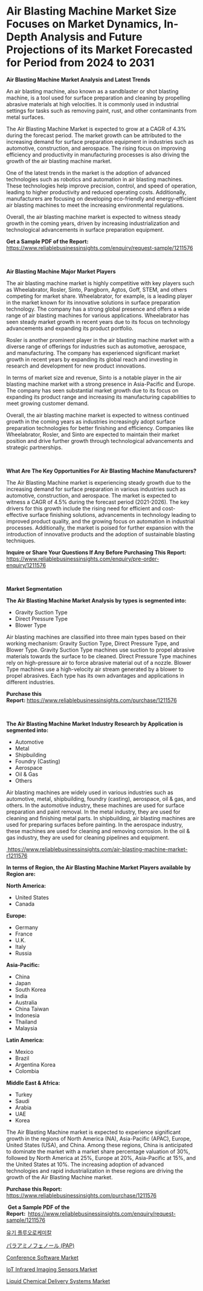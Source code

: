 <p><h1>Air Blasting Machine Market Size Focuses on Market Dynamics, In-Depth Analysis and Future Projections of its Market Forecasted for Period from 2024 to 2031</h1></p><p><strong>Air Blasting Machine Market Analysis and Latest Trends</strong></p>
<p><p>An air blasting machine, also known as a sandblaster or shot blasting machine, is a tool used for surface preparation and cleaning by propelling abrasive materials at high velocities. It is commonly used in industrial settings for tasks such as removing paint, rust, and other contaminants from metal surfaces.</p><p>The Air Blasting Machine Market is expected to grow at a CAGR of 4.3% during the forecast period. The market growth can be attributed to the increasing demand for surface preparation equipment in industries such as automotive, construction, and aerospace. The rising focus on improving efficiency and productivity in manufacturing processes is also driving the growth of the air blasting machine market.</p><p>One of the latest trends in the market is the adoption of advanced technologies such as robotics and automation in air blasting machines. These technologies help improve precision, control, and speed of operation, leading to higher productivity and reduced operating costs. Additionally, manufacturers are focusing on developing eco-friendly and energy-efficient air blasting machines to meet the increasing environmental regulations.</p><p>Overall, the air blasting machine market is expected to witness steady growth in the coming years, driven by increasing industrialization and technological advancements in surface preparation equipment.</p></p>
<p><strong>Get a Sample PDF of the Report:&nbsp;</strong> <a href="https://www.reliablebusinessinsights.com/enquiry/request-sample/1211576">https://www.reliablebusinessinsights.com/enquiry/request-sample/1211576</a></p>
<p>&nbsp;</p>
<p><strong>Air Blasting Machine Major Market Players</strong></p>
<p><p>The air blasting machine market is highly competitive with key players such as Wheelabrator, Rosler, Sinto, Pangborn, Agtos, Goff, STEM, and others competing for market share. Wheelabrator, for example, is a leading player in the market known for its innovative solutions in surface preparation technology. The company has a strong global presence and offers a wide range of air blasting machines for various applications. Wheelabrator has seen steady market growth in recent years due to its focus on technology advancements and expanding its product portfolio.</p><p>Rosler is another prominent player in the air blasting machine market with a diverse range of offerings for industries such as automotive, aerospace, and manufacturing. The company has experienced significant market growth in recent years by expanding its global reach and investing in research and development for new product innovations.</p><p>In terms of market size and revenue, Sinto is a notable player in the air blasting machine market with a strong presence in Asia-Pacific and Europe. The company has seen substantial market growth due to its focus on expanding its product range and increasing its manufacturing capabilities to meet growing customer demand.</p><p>Overall, the air blasting machine market is expected to witness continued growth in the coming years as industries increasingly adopt surface preparation technologies for better finishing and efficiency. Companies like Wheelabrator, Rosler, and Sinto are expected to maintain their market position and drive further growth through technological advancements and strategic partnerships.</p></p>
<p>&nbsp;</p>
<p><strong>What Are The Key Opportunities For Air Blasting Machine Manufacturers?</strong></p>
<p><p>The Air Blasting Machine market is experiencing steady growth due to the increasing demand for surface preparation in various industries such as automotive, construction, and aerospace. The market is expected to witness a CAGR of 4.5% during the forecast period (2021-2026). The key drivers for this growth include the rising need for efficient and cost-effective surface finishing solutions, advancements in technology leading to improved product quality, and the growing focus on automation in industrial processes. Additionally, the market is poised for further expansion with the introduction of innovative products and the adoption of sustainable blasting techniques.</p></p>
<p><strong>Inquire or Share Your Questions If Any Before Purchasing This Report:</strong> <a href="https://www.reliablebusinessinsights.com/enquiry/pre-order-enquiry/1211576">https://www.reliablebusinessinsights.com/enquiry/pre-order-enquiry/1211576</a></p>
<p>&nbsp;</p>
<p><strong>Market Segmentation</strong></p>
<p><strong>The Air Blasting Machine Market Analysis by types is segmented into:</strong></p>
<p><ul><li>Gravity Suction Type</li><li>Direct Pressure Type</li><li>Blower Type</li></ul></p>
<p><p>Air blasting machines are classified into three main types based on their working mechanism: Gravity Suction Type, Direct Pressure Type, and Blower Type. Gravity Suction Type machines use suction to propel abrasive materials towards the surface to be cleaned. Direct Pressure Type machines rely on high-pressure air to force abrasive material out of a nozzle. Blower Type machines use a high-velocity air stream generated by a blower to propel abrasives. Each type has its own advantages and applications in different industries.</p></p>
<p><strong>Purchase this Report:&nbsp;</strong><a href="https://www.reliablebusinessinsights.com/purchase/1211576">https://www.reliablebusinessinsights.com/purchase/1211576</a></p>
<p>&nbsp;</p>
<p><strong>The Air Blasting Machine Market Industry Research by Application is segmented into:</strong></p>
<p><ul><li>Automotive</li><li>Metal</li><li>Shipbuilding</li><li>Foundry (Casting)</li><li>Aerospace</li><li>Oil & Gas</li><li>Others</li></ul></p>
<p><p>Air blasting machines are widely used in various industries such as automotive, metal, shipbuilding, foundry (casting), aerospace, oil & gas, and others. In the automotive industry, these machines are used for surface preparation and paint removal. In the metal industry, they are used for cleaning and finishing metal parts. In shipbuilding, air blasting machines are used for preparing surfaces before painting. In the aerospace industry, these machines are used for cleaning and removing corrosion. In the oil & gas industry, they are used for cleaning pipelines and equipment.</p></p>
<p><a href="https://www.reliablebusinessinsights.com/air-blasting-machine-market-r1211576">&nbsp;https://www.reliablebusinessinsights.com/air-blasting-machine-market-r1211576</a></p>
<p><strong>In terms of Region, the Air Blasting Machine Market Players available by Region are:</strong></p>
<p>
    <p> <strong> North America: </strong>
        <ul>
            <li>United States</li>
            <li>Canada</li>
        </ul>
        </p> 
    <p> <strong> Europe: </strong>
        <ul>
            <li>Germany</li>
            <li>France</li>
            <li>U.K.</li>
            <li>Italy</li>
            <li>Russia</li>
        </ul>
        </p> 
    <p> <strong> Asia-Pacific: </strong>
        <ul>
            <li>China</li>
            <li>Japan</li>
            <li>South Korea</li>
            <li>India</li>
            <li>Australia</li>
            <li>China Taiwan</li>
            <li>Indonesia</li>
            <li>Thailand</li>
            <li>Malaysia</li>
        </ul>
        </p> 
    <p> <strong> Latin America: </strong>
        <ul>
            <li>Mexico</li>
            <li>Brazil</li>
            <li>Argentina Korea</li>
            <li>Colombia</li>
        </ul>
        </p> 
    <p> <strong> Middle East & Africa: </strong>
        <ul>
            <li>Turkey</li>
            <li>Saudi</li>
            <li>Arabia</li>
            <li>UAE</li>
            <li>Korea</li>
        </ul>
    </p>
    </p>
<p><p>The Air Blasting Machine market is expected to experience significant growth in the regions of North America (NA), Asia-Pacific (APAC), Europe, United States (USA), and China. Among these regions, China is anticipated to dominate the market with a market share percentage valuation of 30%, followed by North America at 25%, Europe at 20%, Asia-Pacific at 15%, and the United States at 10%. The increasing adoption of advanced technologies and rapid industrialization in these regions are driving the growth of the Air Blasting Machine market.</p></p>
<p><strong>Purchase this Report: </strong><a href="https://www.reliablebusinessinsights.com/purchase/1211576">https://www.reliablebusinessinsights.com/purchase/1211576</a></p>
<p>&nbsp;<strong>Get a Sample PDF of the Report:&nbsp;&nbsp;</strong><a href="https://www.reliablebusinessinsights.com/enquiry/request-sample/1211576">https://www.reliablebusinessinsights.com/enquiry/request-sample/1211576</a></p>
<p><strong></strong></p>
<p><p><a href="https://github.com/langcat852024/Market-Research-Report-List-1/blob/main/474881194979.md">유기 플루오로케미칼</a></p><p><a href="https://github.com/andrade7361/Market-Research-Report-List-1/blob/main/2150103101429.md">パラアミノフェノール (PAP)</a></p><p><a href="https://github.com/CliffMedina6/Market-Research-Report-List-5/blob/main/conference-software-market.md">Conference Software Market</a></p><p><a href="https://issuu.com/reportprime-2/docs/iot-infrared-imaging-sensors-market-size-2030.pptx">IoT Infrared Imaging Sensors Market</a></p><p><a href="https://github.com/KeeganBarrows2023/Market-Research-Report-List-1/blob/main/liquid-chemical-delivery-systems-market.md">Liquid Chemical Delivery Systems Market</a></p></p>
